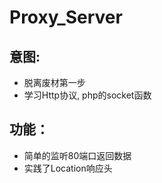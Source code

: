 # Proxy_Server
## 意图:
- 脱离废材第一步
- 学习Http协议, php的socket函数

## 功能：
- 简单的监听80端口返回数据
- 实践了Location响应头



